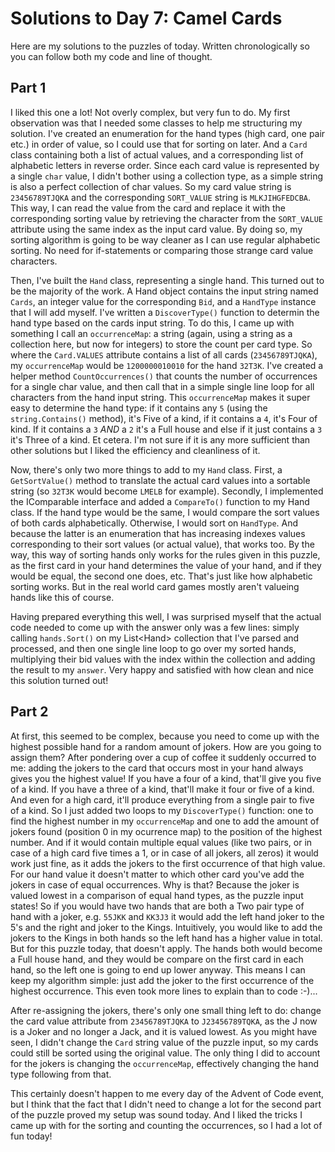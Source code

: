 # Solutions to Day 7: Camel Cards

Here are my solutions to the puzzles of today. Written chronologically so you can follow both my code and line of thought.

## Part 1

I liked this one a lot! Not overly complex, but very fun to do. My first observation was that I needed some classes to help me structuring my solution. I've created an enumeration for the hand types (high card, one pair etc.) in order of value, so I could use that for sorting on later. And a `Card` class containing both a list of actual values, and a corresponding list of alphabetic letters in reverse order. Since each card value is represented by a single `char` value, I didn't bother using a collection type, as a simple string is also a perfect collection of char values. So my card value string is `23456789TJQKA` and the corresponding `SORT_VALUE` string is `MLKJIHGFEDCBA`. This way, I can read the value from the card and replace it with the corresponding sorting value by retrieving the character from the `SORT_VALUE` attribute using the same index as the input card value. By doing so, my sorting algorithm is going to be way cleaner as I can use regular alphabetic sorting. No need for if-statements or comparing those strange card value characters.

Then, I've built the `Hand` class, representing a single hand. This turned out to be the majority of the work. A Hand object contains the input string named `Cards`, an integer value for the corresponding `Bid`, and a `HandType` instance that I will add myself. I've written a `DiscoverType()` function to determin the hand type based on the cards input string. To do this, I came up with something I call an `occurrenceMap`: a string (again, using a string as a collection here, but now for integers) to store the count per card type. So where the `Card.VALUES` attribute contains a list of all cards (`23456789TJQKA`), my `occurrenceMap` would be `1200000010010` for the hand `32T3K`. I've created a helper method `CountOccurrences()` that counts the number of occurrences for a single char value, and then call that in a simple single line loop for all characters from the hand input string. This `occurrenceMap` makes it super easy to determine the hand type: if it contains any `5` (using the `string.Contains()` method), it's Five of a kind, if it contains a `4`, it's Four of kind. If it contains a `3` *AND* a `2` it's a Full house and else if it just contains a `3` it's Three of a kind. Et cetera. I'm not sure if it is any more sufficient than other solutions but I liked the efficiency and cleanliness of it.

Now, there's only two more things to add to my `Hand` class. First, a `GetSortValue()` method to translate the actual card values into a sortable string (so `32T3K` would become `LMELB` for example). Secondly, I implemented the IComparable interface and added a `CompareTo()` function to my Hand class. If the hand type would be the same, I would compare the sort values of both cards alphabetically. Otherwise, I would sort on `HandType`. And because the latter is an enumeration that has increasing indexes values corresponding to their sort values (or actual value), that works too. By the way, this way of sorting hands only works for the rules given in this puzzle, as the first card in your hand determines the value of your hand, and if they would be equal, the second one does, etc. That's just like how alphabetic sorting works. But in the real world card games mostly aren't valueing hands like this of course.

Having prepared everything this well, I was surprised myself that the actual code needed to come up with the answer only was a few lines: simply calling `hands.Sort()` on my List\<Hand> collection that I've parsed and processed, and then one single line loop to go over my sorted hands, multiplying their bid values with the index within the collection and adding the result to my `answer`. Very happy and satisfied with how clean and nice this solution turned out!

## Part 2

At first, this seemed to be complex, because you need to come up with the highest possible hand for a random amount of jokers. How are you going to assign them? After pondering over a cup of coffee it suddenly occurred to me: adding the jokers to the card that occurs most in your hand always gives you the highest value! If you have a four of a kind, that'll give you five of a kind. If you have a three of a kind, that'll make it four or five of a kind. And even for a high card, it'll produce everything from a single pair to five of a kind. So I just added two loops to my `DiscoverType()` function: one to find the highest number in my `occurrenceMap` and one to add the amount of jokers found (position 0 in my ocurrence map) to the position of the highest number. And if it would contain multiple equal values (like two pairs, or in case of a high card five times a 1, or in case of all jokers, all zeros) it would work just fine, as it adds the jokers to the first occurrence of that high value. For our hand value it doesn't matter to which other card you've add the jokers in case of equal occurrences. Why is that? Because the joker is valued lowest in a comparison of equal hand types, as the puzzle input states! So if you would have two hands that are both a Two pair type of hand with a joker, e.g. `55JKK` and `KK3J3` it would add the left hand joker to the 5's and the right and joker to the Kings. Intuitively, you would like to add the jokers to the Kings in both hands so the left hand has a higher value in total. But for this puzzle today, that doesn't apply. The hands both would become a Full house hand, and they would be compare on the first card in each hand, so the left one is going to end up lower anyway. This means I can keep my algorithm simple: just add the joker to the first occurrence of the highest occurrence. This even took more lines to explain than to code :-)...

After re-assigning the jokers, there's only one small thing left to do: change the card value attribute from `23456789TJQKA` to `J23456789TQKA`, as the J now is a Joker and no longer a Jack, and it is valued lowest. As you might have seen, I didn't change the `Card` string value of the puzzle input, so my cards could still be sorted using the original value. The only thing I did to account for the jokers is changing the `occurrenceMap`, effectively changing the hand type following from that.

This certainly doesn't happen to me every day of the Advent of Code event, but I think that the fact that I didn't need to change a lot for the second part of the puzzle proved my setup was sound today. And I liked the tricks I came up with for the sorting and counting the occurrences, so I had a lot of fun today!
